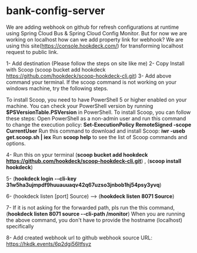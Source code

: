 # bank-config-server

We are adding webhook on github for refresh configurations at runtime using Spring Cloud Bus & Spring Cloud
Config Monitor. But for now we are working on localhost how can we add property link for webhook?
We are using this site(https://console.hookdeck.com/) for transforming localhost request to public link.

1- Add destination (Please follow the steps on site like me)
2- Copy Install with Scoop (scoop bucket add hookdeck https://github.com/hookdeck/scoop-hookdeck-cli.git)
3- Add above command your terminal. If the scoop command is not working on your windows machine, try the following steps.

  To install Scoop, you need to have PowerShell 5 or higher enabled on your machine. You can check your PowerShell version by running **$PSVersionTable.PSVersion** 
  in PowerShell.
  To install Scoop, you can follow these steps:
  Open PowerShell as a non-admin user and run this command to change the execution policy: **Set-ExecutionPolicy RemoteSigned -scope CurrentUser**
  Run this command to download and install Scoop: **iwr -useb get.scoop.sh | iex**
  Run **scoop help** to see the list of Scoop commands and options.

4- Run this on ypur terminal (**scoop bucket add hookdeck https://github.com/hookdeck/scoop-hookdeck-cli.git**) ,
  (**scoop install hookdeck**)

5- (**hookdeck login --cli-key 31w5ha3ujmpdf9huuauuaqv42q67uzso3jnbob1hj54psy3yvq**)  

6- (hookdeck listen [port] Source)  --> (**hookdeck listen 8071 Source**)

7- If it is not asking for the forwarded path, pls run the this command,
  (**hookdeck listen 8071 source --cli-path /monitor**)
  When you are running the above command, you don't have to provide the hostname (localhost) specifically

8- Add created webhook url to github webhook 
    source URL: https://hkdk.events/6p2dgi56ltfsyz
